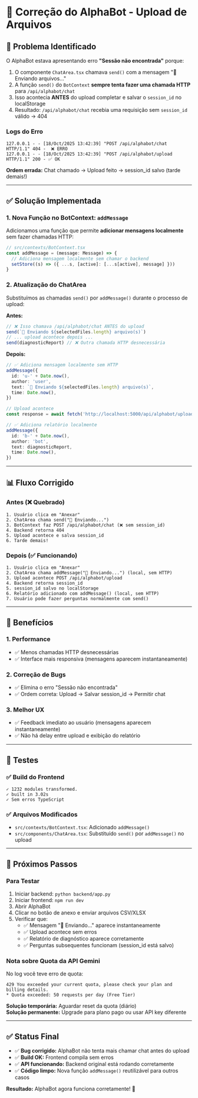 # 🔧 Correção do AlphaBot - Upload de Arquivos

## 🐛 Problema Identificado

O AlphaBot estava apresentando erro **"Sessão não encontrada"** porque:

1. O componente `ChatArea.tsx` chamava `send()` com a mensagem "📎 Enviando arquivos..."
2. A função `send()` do `BotContext` **sempre tenta fazer uma chamada HTTP** para `/api/alphabot/chat`
3. Isso acontecia **ANTES** do upload completar e salvar o `session_id` no localStorage
4. Resultado: `/api/alphabot/chat` recebia uma requisição sem `session_id` válido → 404

### Logs do Erro
```
127.0.0.1 - - [18/Oct/2025 13:42:39] "POST /api/alphabot/chat HTTP/1.1" 404 -  ❌ ERRO
127.0.0.1 - - [18/Oct/2025 13:42:39] "POST /api/alphabot/upload HTTP/1.1" 200 - ✅ OK
```

**Ordem errada:** Chat chamado → Upload feito → session_id salvo (tarde demais!)

---

## ✅ Solução Implementada

### 1. Nova Função no BotContext: `addMessage`

Adicionamos uma função que permite **adicionar mensagens localmente** sem fazer chamadas HTTP:

```typescript
// src/contexts/BotContext.tsx
const addMessage = (message: Message) => {
  // Adiciona mensagem localmente sem chamar o backend
  setStore((s) => ({ ...s, [active]: [...s[active], message] }))
}
```

### 2. Atualização do ChatArea

Substituímos as chamadas `send()` por `addMessage()` durante o processo de upload:

**Antes:**
```typescript
// ❌ Isso chamava /api/alphabot/chat ANTES do upload
send(`📎 Enviando ${selectedFiles.length} arquivo(s)`)
// ... upload acontece depois ...
send(diagnosticReport) // ❌ Outra chamada HTTP desnecessária
```

**Depois:**
```typescript
// ✅ Adiciona mensagem localmente sem HTTP
addMessage({
  id: 'u-' + Date.now(),
  author: 'user',
  text: `📎 Enviando ${selectedFiles.length} arquivo(s)`,
  time: Date.now(),
})

// Upload acontece
const response = await fetch('http://localhost:5000/api/alphabot/upload', ...)

// ✅ Adiciona relatório localmente
addMessage({
  id: 'b-' + Date.now(),
  author: 'bot',
  text: diagnosticReport,
  time: Date.now(),
})
```

---

## 📊 Fluxo Corrigido

### Antes (❌ Quebrado)
```
1. Usuário clica em "Anexar"
2. ChatArea chama send("📎 Enviando...")
3. BotContext faz POST /api/alphabot/chat (❌ sem session_id)
4. Backend retorna 404
5. Upload acontece e salva session_id
6. Tarde demais!
```

### Depois (✅ Funcionando)
```
1. Usuário clica em "Anexar"
2. ChatArea chama addMessage("📎 Enviando...") (local, sem HTTP)
3. Upload acontece POST /api/alphabot/upload
4. Backend retorna session_id
5. session_id salvo no localStorage
6. Relatório adicionado com addMessage() (local, sem HTTP)
7. Usuário pode fazer perguntas normalmente com send()
```

---

## 🎯 Benefícios

### 1. Performance
- ✅ Menos chamadas HTTP desnecessárias
- ✅ Interface mais responsiva (mensagens aparecem instantaneamente)

### 2. Correção de Bugs
- ✅ Elimina o erro "Sessão não encontrada"
- ✅ Ordem correta: Upload → Salvar session_id → Permitir chat

### 3. Melhor UX
- ✅ Feedback imediato ao usuário (mensagens aparecem instantaneamente)
- ✅ Não há delay entre upload e exibição do relatório

---

## 🧪 Testes

### ✅ Build do Frontend
```
✓ 1232 modules transformed.
✓ built in 3.02s
✓ Sem erros TypeScript
```

### ✅ Arquivos Modificados
- `src/contexts/BotContext.tsx`: Adicionado `addMessage()`
- `src/components/ChatArea.tsx`: Substituído `send()` por `addMessage()` no upload

---

## 🚀 Próximos Passos

### Para Testar
1. Iniciar backend: `python backend/app.py`
2. Iniciar frontend: `npm run dev`
3. Abrir AlphaBot
4. Clicar no botão de anexo e enviar arquivos CSV/XLSX
5. Verificar que:
   - ✅ Mensagem "📎 Enviando..." aparece instantaneamente
   - ✅ Upload acontece sem erros
   - ✅ Relatório de diagnóstico aparece corretamente
   - ✅ Perguntas subsequentes funcionam (session_id está salvo)

### Nota sobre Quota da API Gemini
No log você teve erro de quota:
```
429 You exceeded your current quota, please check your plan and billing details.
* Quota exceeded: 50 requests per day (Free Tier)
```

**Solução temporária:** Aguardar reset da quota (diário)  
**Solução permanente:** Upgrade para plano pago ou usar API key diferente

---

## ✅ Status Final

- ✅ **Bug corrigido:** AlphaBot não tenta mais chamar chat antes do upload
- ✅ **Build OK:** Frontend compila sem erros
- ✅ **API funcionando:** Backend original está rodando corretamente
- ✅ **Código limpo:** Nova função `addMessage()` reutilizável para outros casos

**Resultado:** AlphaBot agora funciona corretamente! 🎉
